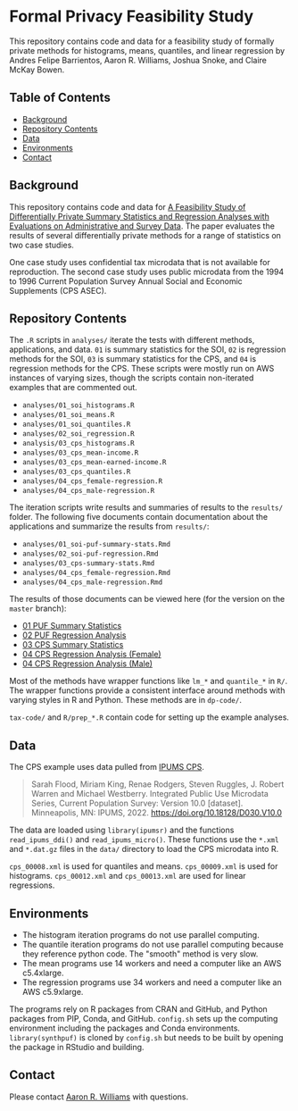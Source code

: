 # Formal Privacy Feasibility Study

This repository contains code and data for a feasibility study of formally private methods for histograms, means, quantiles, and linear regression by Andres Felipe Barrientos, Aaron R. Williams, Joshua Snoke, and Claire McKay Bowen. 

## Table of Contents

* [Background](#background)
* [Repository Contents](#repository-contents)
* [Data](#data)
* [Environments](#environments)
* [Contact](#contact)

## Background

This repository contains code and data for [A Feasibility Study of Differentially Private Summary Statistics and Regression Analyses with Evaluations on Administrative and Survey Data](https://arxiv.org/abs/2110.12055). The paper evaluates the results of several differentially private methods for a range of statistics on two case studies. 

One case study uses confidential tax microdata that is not available for reproduction. The second case study uses public microdata from the 1994 to 1996 Current Population Survey Annual Social and Economic Supplements (CPS ASEC). 

## Repository Contents

The `.R` scripts in `analyses/` iterate the tests with different methods, applications, and data. `01` is summary statistics for the SOI, `02` is regression methods for the SOI, `03` is summary statistics for the CPS, and `04` is regression methods for the CPS. These scripts were mostly run on AWS instances of varying sizes, though the scripts contain non-iterated examples that are commented out. 

* `analyses/01_soi_histograms.R`
* `analyses/01_soi_means.R`
* `analyses/01_soi_quantiles.R`
* `analyses/02_soi_regression.R`
* `analysis/03_cps_histograms.R`
* `analyses/03_cps_mean-income.R`
* `analyses/03_cps_mean-earned-income.R`
* `analyses/03_cps_quantiles.R`
* `analyses/04_cps_female-regression.R`
* `analyses/04_cps_male-regression.R`

The iteration scripts write results and summaries of results to the `results/` folder. The following five documents contain documentation about the applications and summarize the results from `results/`:

* `analyses/01_soi-puf-summary-stats.Rmd`
* `analyses/02_soi-puf-regression.Rmd`
* `analyses/03_cps-summary-stats.Rmd`
* `analyses/04_cps_female-regression.Rmd`
* `analyses/04_cps_male-regression.Rmd`

The results of those documents can be viewed here (for the version on the `master` branch):

* [01 PUF Summary Statistics](https://ui-research.github.io/formal-privacy-comp/analyses/01_soi-puf-summary-stats.html)
* [02 PUF Regression Analysis](https://ui-research.github.io/formal-privacy-comp/analyses/02_soi-puf-regression.html)
* [03 CPS Summary Statistics](https://ui-research.github.io/formal-privacy-comp/analyses/03_cps-summary-stats.html)
* [04 CPS Regression Analysis (Female)](https://ui-research.github.io/formal-privacy-comp/analyses/04_cps_female-regression.html)
* [04 CPS Regression Analysis (Male)](https://ui-research.github.io/formal-privacy-comp/analyses/04_cps_male-regression.html)

Most of the methods have wrapper functions like `lm_*` and `quantile_*` in `R/`. The wrapper functions provide a consistent interface around methods with varying styles in R and Python. These methods are in `dp-code/`. 

`tax-code/` and `R/prep_*.R` contain code for setting up the example analyses. 

## Data

The CPS example uses data pulled from [IPUMS CPS](https://cps.ipums.org/cps/). 

> Sarah Flood, Miriam King, Renae Rodgers, Steven Ruggles, J. Robert Warren and Michael Westberry. Integrated Public Use Microdata Series, Current Population Survey: Version 10.0 [dataset]. Minneapolis, MN: IPUMS, 2022. https://doi.org/10.18128/D030.V10.0

The data are loaded using `library(ipumsr)` and the functions `read_ipums_ddi()` and `read_ipums_micro()`. These functions use the `*.xml` and `*.dat.gz` files in the `data/` directory to load the CPS microdata into R. 

`cps_00008.xml` is used for quantiles and means. `cps_00009.xml` is used for histograms. `cps_00012.xml` and `cps_00013.xml` are used for linear regressions. 

## Environments

* The histogram iteration programs do not use parallel computing. 
* The quantile iteration programs do not use parallel computing because they reference python code. The "smooth" method is very slow. 
* The mean programs use 14 workers and need a computer like an AWS c5.4xlarge.
* The regression programs use 34 workers and need a computer like an AWS c5.9xlarge.

The programs rely on R packages from CRAN and GitHub, and Python packages from PIP, Conda, and GitHub. `config.sh` sets up the computing environment including the packages and Conda environments. `library(synthpuf)` is cloned by `config.sh` but needs to be built by opening the package in RStudio and building. 

## Contact

Please contact [Aaron R. Williams](awilliams@urban.org) with questions. 
